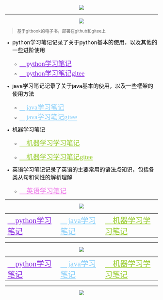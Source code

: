 <center><img src="https://s2.loli.net/2022/03/27/KQm7PFrVcgkEvAR.jpg" ></center>

---

<center><a href="https://sm.ms/image/57NDJcVfZBng6OQ" target="_blank"><img src="https://s2.loli.net/2022/03/27/57NDJcVfZBng6OQ.png" ></a></center>

> 基于gitbook的电子书，部署在github和gitee上

* <font size="4" family="cursive" color="#080808">python学习笔记记录了关于python基本的使用，以及其他的一些进阶使用</font>

  * <a href="https://hycbook.github.io/bk_python" style="color:#8A2BE2;font-size:22px;font-family:cursive">
    &#x1F40D; python学习笔记
    </a> 

  * <a href="https://hycbook.gitee.io/bk_python" style="color:#8A2BE2;font-size:22px;font-family:cursive">
    &#x1F40D; python学习笔记gitee
    </a> 

    

* <font size="4" family="cursive" color="#080808">java学习笔记记录了关于java基本的使用，以及一些框架的使用方法</font>

  * <a href="https://hycbook.github.io/bk_jdk" style="color:#87CEFA;font-size:22px;font-family:cursive">
    &#x1F42C; java学习笔记
    </a>

  * <a href="https://hycbook.gitee.io/bk_jdk" style="color:#87CEFA;font-size:22px;font-family:cursive">
    &#x1F42C; java学习笔记gitee
    </a> 

    

* <font size="4" family="cursive" color="#080808">机器学习笔记</font>

  * <a href="https://hycbook.github.io/bk_machineLearning" style="color:#9ACD32;font-size:22px;font-family:cursive"> &#x1F34F; 机器学习学习笔记</a> 
  
  * <a href="https://hycbook.gitee.io/bk_machineLearning" style="color:#9ACD32;font-size:22px;font-family:cursive"> &#x1F34F; 机器学习学习笔记gitee</a> 
  
    
  
* <font size="4" family="cursive" color="#080808">英语学习笔记记录了英语的主要常用的语法点知识，包括各类从句和词性的解析理解</font>

  * <a href="https://hycbook.github.io/bk_english" style="color:#EE7AE9;font-size:22px;font-family:cursive"> &#x1F353; 英语学习笔记</a>



---

<center><a href="https://sm.ms/image/I2XcM1flgCJWdSY" target="_blank"><img src="https://s2.loli.net/2022/03/27/I2XcM1flgCJWdSY.png" ></a></center>

<table>
  <tr>
    <td>
     <a href="http://112.126.102.142:4000/" style="color:#8A2BE2;font-size:25px;font-family:cursive">
&#x1F40D; python学习笔记
</a> 
    </td>
    <td>
      <a href="http://112.126.102.142:4001/" style="color:#87CEFA;font-size:25px;font-family:cursive">
&#x1F42C; java学习笔记
</a> 
    </td>
    <td>
      <a href="http://112.126.102.142:4002/" style="color:#9ACD32;font-size:25px;font-family:cursive"> &#x1F37C; 机器学习学习笔记</a> 
    </td>
  </tr>
</table>



---

<center><a href="https://sm.ms/image/8DxOEUGsF74MVWS" target="_blank"><img src="https://s2.loli.net/2022/03/27/8DxOEUGsF74MVWS.png" ></a></center>

<table>
  <tr>
    <td>
     <a href="https://narutohyc.gitbook.io/python" style="color:#8A2BE2;font-size:25px;font-family:cursive">
&#x1F40D; python学习笔记
</a> 
    </td>
    <td>
      <a href="https://narutohyc.gitbook.io/jdk" style="color:#87CEFA;font-size:25px;font-family:cursive">
&#x1F42C; java学习笔记
</a> 
    </td>
    <td>
      <a href="https://narutohyc.gitbook.io/ml" style="color:#9ACD32;font-size:25px;font-family:cursive"> &#x1F37C; 机器学习学习笔记</a> 
    </td>
  </tr>
</table>

---



<center><img src="https://s2.loli.net/2022/03/27/79xJDw2HvY5VoTh.png" ></center>
